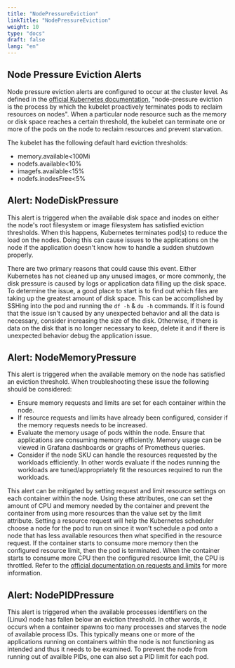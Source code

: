 ```yaml
---
title: "NodePressureEviction"
linkTitle: "NodePressureEviction"
weight: 10
type: "docs"
draft: false
lang: "en"
---
```


## Node Pressure Eviction Alerts

Node pressure eviction alerts are configured to occur at the cluster level. As defined in the [official Kubernetes documentation](https://kubernetes.io/docs/concepts/scheduling-eviction/node-pressure-eviction/), "node-pressure eviction is the process by which the kubelet proactively terminates pods to reclaim resources on nodes". When a particular node resource such as the memory or disk space reaches a certain threshold, the kubelet can terminate one or more of the pods on the node to reclaim resources and prevent starvation.

The kubelet has the following default hard eviction thresholds:
- memory.available<100Mi
- nodefs.available<10%
- imagefs.available<15%
- nodefs.inodesFree<5%

## Alert: NodeDiskPressure
This alert is triggered when the available disk space and inodes on either the node's root filesystem or image filesystem has satisfied eviction thresholds. When this happens, Kubernetes terminates pod(s) to reduce the load on the nodes. Doing this can cause issues to the applications on the node if the application doesn't know how to handle a sudden shutdown properly.

There are two primary reasons that could cause this event. Either Kubernetes has not cleaned up any unused images, or more commonly, the disk pressure is caused by logs or application data filling up the disk space. To determine the issue, a good place to start is to find out which files are taking up the greatest amount of disk space. This can be accomplished by SSHing into the pod and running the `df -h` & `du -h` commands. If it is found that the issue isn't caused by any unexpected behavior and all the data is necessary, consider increasing the size of the disk. Otherwise, if there is data on the disk that is no longer necessary to keep, delete it and if there is unexpected behavior debug the application issue.

## Alert: NodeMemoryPressure
This alert is triggered when the available memory on the node has satisfied an eviction threshold. When troubleshooting these issue the following should be considered:
- Ensure memory requests and limits are set for each container within the node.
- If resource requests and limits have already been configured, consider if the memory requests needs to be increased.
- Evaluate the memory usage of pods within the node. Ensure that applications are consuming memory efficiently. Memory usage can be viewed in Grafana dashboards or graphs of Prometheus queries.
- Consider if the node SKU can handle the resources requested by the workloads efficiently. In other words evaluate if the nodes running the workloads are tuned/appropriately fit the resources required to run the workloads.

This alert can be mitigated by setting request and limit resource settings on each container within the node. Using these attributes, one can set the amount of CPU and memory needed by the container and prevent the container from using more resources than the value set by the limit attribute. Setting a resource request will help the Kubernetes scheduler choose a node for the pod to run on since it won't schedule a pod onto a node that has less available resources then what specified in the resource request. If the container starts to consume more memory then the configured resource limit, then the pod is terminated. When the container starts to consume more CPU then the configured resource limit, the CPU is throttled. Refer to the [official documentation on requests and limits](https://kubernetes.io/docs/concepts/configuration/manage-resources-containers/#requests-and-limits) for more information.

## Alert: NodePIDPressure
This alert is triggered when the available processes identifiers on the (Linux) node has fallen below an eviction threshold. In other words, it occurs when a container spawns too many processes and starves the node of available process IDs. This typically means one or more of the applications running on containers within the node is not functioning as intended and thus it needs to be examined. To prevent the node from running out of availble PIDs, one can also set a PID limit for each pod.
